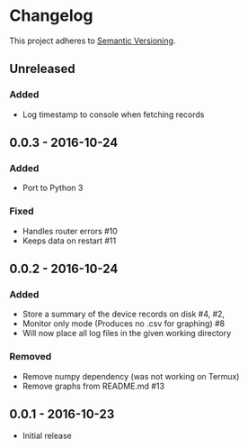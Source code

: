 # Changelog

This project adheres to [Semantic Versioning](http://semver.org/).

## Unreleased
### Added
- Log timestamp to console when fetching records

## 0.0.3 - 2016-10-24
### Added
- Port to Python 3

### Fixed
- Handles router errors #10
- Keeps data on restart #11

## 0.0.2 - 2016-10-24
### Added
- Store a summary of the device records on disk #4, #2,
- Monitor only mode (Produces no .csv for graphing) #8
- Will now place all log files in the given working directory

### Removed
- Remove numpy dependency (was not working on Termux)
- Remove graphs from README.md #13

## 0.0.1 - 2016-10-23
- Initial release
